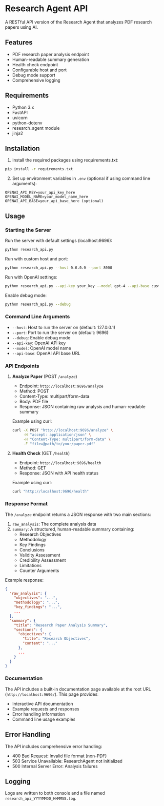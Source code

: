 # Research Agent API

A RESTful API version of the Research Agent that analyzes PDF research papers using AI.

## Features

- PDF research paper analysis endpoint
- Human-readable summary generation
- Health check endpoint
- Configurable host and port
- Debug mode support
- Comprehensive logging

## Requirements

- Python 3.x
- FastAPI
- uvicorn
- python-dotenv
- research_agent module
- jinja2

## Installation

1. Install the required packages using requirements.txt:
```bash
pip install -r requirements.txt
```

2. Set up environment variables in `.env` (optional if using command line arguments):
```
OPENAI_API_KEY=your_api_key_here
OPENAI_MODEL_NAME=your_model_name_here
OPENAI_API_BASE=your_api_base_here (optional)
```

## Usage

### Starting the Server

Run the server with default settings (localhost:9696):
```bash
python research_api.py
```

Run with custom host and port:
```bash
python research_api.py --host 0.0.0.0 --port 8000
```

Run with OpenAI settings:
```bash
python research_api.py --api-key your_key --model gpt-4 --api-base custom_url
```

Enable debug mode:
```bash
python research_api.py --debug
```

### Command Line Arguments

- `--host`: Host to run the server on (default: 127.0.0.1)
- `--port`: Port to run the server on (default: 9696)
- `--debug`: Enable debug mode
- `--api-key`: OpenAI API key
- `--model`: OpenAI model name
- `--api-base`: OpenAI API base URL

### API Endpoints

1. **Analyze Paper** (POST `/analyze`)
   - Endpoint: `http://localhost:9696/analyze`
   - Method: POST
   - Content-Type: multipart/form-data
   - Body: PDF file
   - Response: JSON containing raw analysis and human-readable summary

   Example using curl:
   ```bash
   curl -X POST "http://localhost:9696/analyze" \
        -H "accept: application/json" \
        -H "Content-Type: multipart/form-data" \
        -F "file=@path/to/your/paper.pdf"
   ```

2. **Health Check** (GET `/health`)
   - Endpoint: `http://localhost:9696/health`
   - Method: GET
   - Response: JSON with API health status

   Example using curl:
   ```bash
   curl "http://localhost:9696/health"
   ```

### Response Format

The `/analyze` endpoint returns a JSON response with two main sections:

1. `raw_analysis`: The complete analysis data
2. `summary`: A structured, human-readable summary containing:
   - Research Objectives
   - Methodology
   - Key Findings
   - Conclusions
   - Validity Assessment
   - Credibility Assessment
   - Limitations
   - Counter Arguments

Example response:
```json
{
  "raw_analysis": {
    "objectives": "...",
    "methodology": "...",
    "key_findings": "...",
    ...
  },
  "summary": {
    "title": "Research Paper Analysis Summary",
    "sections": {
      "objectives": {
        "title": "Research Objectives",
        "content": "..."
      },
      ...
    }
  }
}
```

### Documentation

The API includes a built-in documentation page available at the root URL (`http://localhost:9696/`). This page provides:
- Interactive API documentation
- Example requests and responses
- Error handling information
- Command line usage examples

## Error Handling

The API includes comprehensive error handling:

- 400 Bad Request: Invalid file format (non-PDF)
- 503 Service Unavailable: ResearchAgent not initialized
- 500 Internal Server Error: Analysis failures

## Logging

Logs are written to both console and a file named `research_api_YYYYMMDD_HHMMSS.log`.
